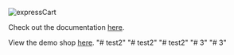 ![expressCart](https://raw.githubusercontent.com/mrvautin/expressCart/master/public/images/logo.png)

Check out the documentation [here](https://github.com/mrvautin/expressCart/wiki).

View the demo shop [here](https://expresscart-demo.markmoffat.com/).
"# test2" 
"# test2" 
"# test2" 
"# 3" 
"# 3" 
